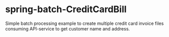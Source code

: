 # spring-batch-CreditCardBill

Simple batch processing example to create multiple credit card invoice files consuming API-service to get customer name and address.
